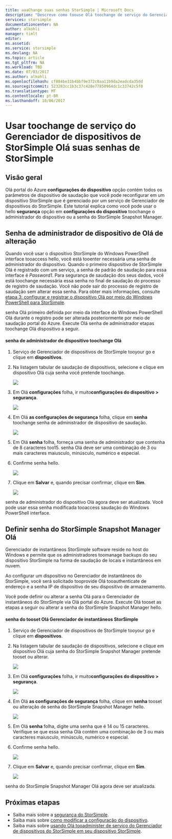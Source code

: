 ```yaml
---
title: aaaChange suas senhas StorSimple | Microsoft Docs
description: "Descreve como toouse Olá toochange de serviço do Gerenciador de dispositivos de StorSimple suas senhas de administrador do StorSimple Snapshot Manager e o dispositivo."
services: storsimple
documentationcenter: NA
author: alkohli
manager: timlt
editor: 
ms.assetid: 
ms.service: storsimple
ms.devlang: NA
ms.topic: article
ms.tgt_pltfrm: NA
ms.workload: TBD
ms.date: 07/03/2017
ms.author: alkohli
ms.openlocfilehash: cf884be31b4bbf9e372c0aa11b9da2eadcda35dd
ms.sourcegitcommit: 523283cc1b3c37c428e77850964dc1c33742c5f0
ms.translationtype: MT
ms.contentlocale: pt-BR
ms.lasthandoff: 10/06/2017
---
```

# <a name="use-hello-storsimple-device-manager-service-toochange-your-storsimple-passwords"></a>Usar toochange de serviço do Gerenciador de dispositivos de StorSimple Olá suas senhas de StorSimple

## <a name="overview"></a>Visão geral
Olá portal do Azure **configurações do dispositivo** opção contém todos os parâmetros de dispositivo de saudação que você pode reconfigurar em um dispositivo StorSimple que é gerenciado por um serviço de Gerenciador de dispositivos do StorSimple. Este tutorial explica como você pode usar o hello **segurança** opção em **configurações do dispositivo** toochange o administrador do dispositivo ou a senha do StorSimple Snapshot Manager.

## <a name="change-hello-device-administrator-password"></a>Senha de administrador de dispositivo de Olá de alteração
Quando você usar o dispositivo StorSimple do Windows PowerShell interface tooaccess hello, você está tooenter necessária uma senha de administrador do dispositivo. Quando o primeiro dispositivo de StorSimple Olá é registrado com um serviço, a senha de padrão de saudação para essa interface é *Password1*. Para segurança de saudação dos seus dados, você está toochange necessária essa senha no final de saudação do processo de registro de saudação. Você não pode sair do processo de registro de saudação sem alterar essa senha. Para obter mais informações, consulte [etapa 3: configurar e registrar o dispositivo Olá por meio do Windows PowerShell para StorSimple](storsimple-8000-deployment-walkthrough-u2.md#step-3-configure-and-register-the-device-through-windows-powershell-for-storsimple).

senha Olá primeiro definida por meio da interface do Windows PowerShell Olá durante o registro pode ser alterada posteriormente por meio de saudação portal do Azure. Execute Olá senha de administrador etapas toochange Olá dispositivo a seguir.

#### <a name="toochange-hello-device-administrator-password"></a>senha de administrador de dispositivo toochange Olá
1. Serviço de Gerenciador de dispositivos de StorSimple tooyour go e clique em **dispositivos**.

2. Na listagem tabular de saudação de dispositivos, selecione e clique em dispositivo Olá cuja senha você pretende toochange.

    ![](./media/storsimple-8000-change-passwords/changepwd1.png)

3. Em Olá **configurações** folha, ir muito**configurações do dispositivo > segurança**.

    ![](./media/storsimple-8000-change-passwords/changepwd2.png)

4. Em Olá **as configurações de segurança** folha, clique em **senha** toochange senha de administrador de dispositivo de saudação.

    ![](./media/storsimple-8000-change-passwords/changepwd3.png)

5. Em Olá **senha** folha, forneça uma senha de administrador que contenha de 8 caracteres too15. senha Olá deve ser uma combinação de 3 ou mais caracteres maiusculo, minúsculo, numérico e especial.

6. Confirme senha hello.

    ![](./media/storsimple-8000-change-passwords/changepwd4.png)

7. Clique em **Salvar** e, quando precisar confirmar, clique em **Sim**.

    ![](./media/storsimple-8000-change-passwords/changepwd6.png)

senha de administrador do dispositivo Olá agora deve ser atualizada. Você pode usar essa senha modificada tooaccess saudação do Windows PowerShell interface.

## <a name="set-hello-storsimple-snapshot-manager-password"></a>Definir senha do StorSimple Snapshot Manager Olá
Gerenciador de instantâneos StorSimple software reside no host do Windows e permite que os administradores toomanage backups do seu dispositivo StorSimple na forma de saudação de locais e instantâneos em nuvem.

Ao configurar um dispositivo no Gerenciador de instantâneos do StorSimple, você será solicitado tooprovide Olá tooauthenticate de endereço e a senha IP de dispositivo de seu dispositivo de armazenamento.

Você pode definir ou alterar a senha Olá para o Gerenciador de instantâneos do StorSimple via Olá portal do Azure. Execute Olá tooset as etapas a seguir ou alterar a senha do StorSimple Snapshot Manager hello.

#### <a name="tooset-hello-storsimple-snapshot-manager-password"></a>senha do tooset Olá Gerenciador de instantâneos StorSimple
1. Serviço de Gerenciador de dispositivos de StorSimple tooyour go e clique em **dispositivos**.

2. Na listagem tabular de saudação de dispositivos, selecione e clique em dispositivo Olá cuja senha do StorSimple Snapshot Manager pretende tooset ou alterar.

     ![](./media/storsimple-8000-change-passwords/changepwd1.png)

3. Em Olá **configurações** folha, ir muito**configurações do dispositivo > segurança**.

     ![](./media/storsimple-8000-change-passwords/changepwd2.png)

4. Em Olá **as configurações de segurança** folha, clique em **senha** tooset ou alteração de senha do StorSimple Snapshot Manager hello.

     ![](./media/storsimple-8000-change-passwords/changepwd3.png) 

5. Em Olá **senha** folha, digite uma senha que é 14 ou 15 caracteres. Verifique se que essa senha Olá contém uma combinação de 3 ou mais caracteres maiusculo, minúsculo, numérico e especial.

6. Confirme senha hello.

     ![](./media/storsimple-8000-change-passwords/changepwd5.png)

7. Clique em **Salvar** e, quando precisar confirmar, clique em **Sim**.

     ![](./media/storsimple-8000-change-passwords/changepwd6.png)

senha do StorSimple Snapshot Manager Olá agora deve ser atualizada.

## <a name="next-steps"></a>Próximas etapas
* Saiba mais sobre a [segurança do StorSimple](storsimple-8000-security.md).
* Saiba mais sobre [como modificar a configuração do dispositivo](storsimple-8000-modify-device-config.md).
* Saiba mais sobre [usando Olá tooadminister de serviço do Gerenciador de dispositivos do StorSimple em seu dispositivo StorSimple](storsimple-8000-manager-service-administration.md).

